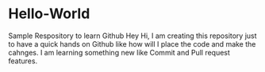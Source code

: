 # Hello-World
Sample Respository to learn Github
Hey Hi, I am creating this repository just to have a quick hands on Github like how will I place the code and make the cahnges. I am learning something new like Commit and Pull request features.
